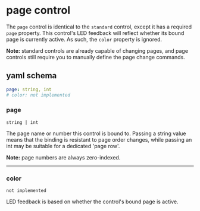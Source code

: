 # page control

The `page` control is identical to the `standard` control, except it has a required `page` property. This control's LED feedback will reflect whether its bound page is currently active. As such, the `color` property is ignored. 

**Note:** standard controls are already capable of changing pages, and page controls still require you to manually define the page change commands.


## yaml schema

```yaml
page: string, int
# color: not implemented
```

### page
`string | int`

The page name or number this control is bound to. Passing a string value means that the binding is resistant to page order changes, while passing an int may be suitable for a dedicated 'page row'.

**Note:** page numbers are always zero-indexed.

___
### color
`not implemented`

LED feedback is based on whether the control's bound page is active.
